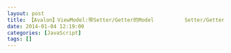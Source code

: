 ```yaml
---
layout: post
title: 【Avalon】ViewModel:带Setter/Getter的Model          Setter/Getter:拦截+同步
date: 2014-01-04 12:19:00
categories: [JavaScript]
tags: []
---
```

           